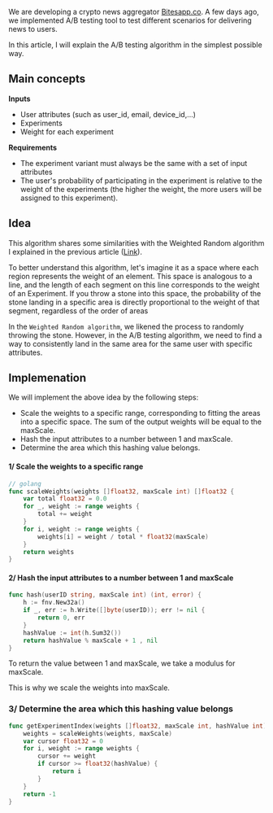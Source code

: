 We are developing a crypto news aggregator [Bitesapp.co](https://bitesapp.co?utm_source=dev). A few days ago, we implemented A/B testing tool to test different scenarios for delivering news to users.

In this article, I will explain the A/B testing algorithm in the simplest possible way.

## Main concepts
**Inputs**
- User attributes (such as user_id, email, device_id,...)
- Experiments
- Weight for each experiment

**Requirements**
- The experiment variant must always be the same with a set of input attributes
- The user's probability of participating in the experiment is relative to the weight of the experiments (the higher the weight, the more users will be assigned to this experiment).


## Idea
This algorithm shares some similarities with the Weighted Random algorithm I explained in the previous article ([Link](https://dev.to/jacktt/understanding-the-weighted-random-algorithm-581p)).

To better understand this algorithm, let's imagine it as a space where each region represents the weight of an element. This space is analogous to a line, and the length of each segment on this line corresponds to the weight of an Experiment. If you throw a stone into this space, the probability of the stone landing in a specific area is directly proportional to the weight of that segment, regardless of the order of areas

In the `Weighted Random algorithm`, we likened the process to randomly throwing the stone. However, in the A/B testing algorithm, we need to find a way to consistently land in the same area for the same user with specific attributes.

## Implemenation
We will implement the above idea by the following steps:
- Scale the weights to a specific range, corresponding to fitting the areas into a specific space. The sum of the output weights will be equal to the maxScale.
- Hash the input attributes to a number between 1 and maxScale.
- Determine the area which this hashing value belongs.

#### 1/ Scale the weights to a specific range
```go
// golang
func scaleWeights(weights []float32, maxScale int) []float32 {
	var total float32 = 0.0
	for _, weight := range weights {
		total += weight
	}
	for i, weight := range weights {
		weights[i] = weight / total * float32(maxScale)
	}
	return weights
}
```

#### 2/ Hash the input attributes to a number between 1 and maxScale

```go
func hash(userID string, maxScale int) (int, error) {
	h := fnv.New32a()
	if _, err := h.Write([]byte(userID)); err != nil {
		return 0, err
	}
	hashValue := int(h.Sum32())
	return hashValue % maxScale + 1 , nil
}
```
To return the value between 1 and maxScale, we take a modulus for maxScale.

This is why we scale the weights into maxScale.

### 3/ Determine the area which this hashing value belongs

```go 
func getExperimentIndex(weights []float32, maxScale int, hashValue int) int {
	weights = scaleWeights(weights, maxScale)
	var cursor float32 = 0
	for i, weight := range weights {
		cursor += weight
		if cursor >= float32(hashValue) {
			return i
		}
	}
	return -1
}
```